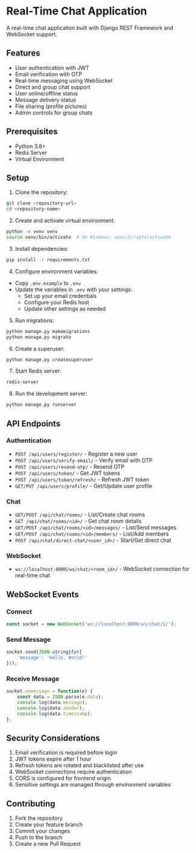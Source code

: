 # Real-Time Chat Application

A real-time chat application built with Django REST Framework and WebSocket support.

## Features

- User authentication with JWT
- Email verification with OTP
- Real-time messaging using WebSocket
- Direct and group chat support
- User online/offline status
- Message delivery status
- File sharing (profile pictures)
- Admin controls for group chats

## Prerequisites

- Python 3.8+
- Redis Server
- Virtual Environment

## Setup

1. Clone the repository:
```bash
git clone <repository-url>
cd <repository-name>
```

2. Create and activate virtual environment:
```bash
python -m venv venv
source venv/bin/activate  # On Windows: venv\Scripts\activate
```

3. Install dependencies:
```bash
pip install -r requirements.txt
```

4. Configure environment variables:
- Copy `.env.example` to `.env`
- Update the variables in `.env` with your settings:
  - Set up your email credentials
  - Configure your Redis host
  - Update other settings as needed

5. Run migrations:
```bash
python manage.py makemigrations
python manage.py migrate
```

6. Create a superuser:
```bash
python manage.py createsuperuser
```

7. Start Redis server:
```bash
redis-server
```

8. Run the development server:
```bash
python manage.py runserver
```

## API Endpoints

### Authentication
- `POST /api/users/register/` - Register a new user
- `POST /api/users/verify-email/` - Verify email with OTP
- `POST /api/users/resend-otp/` - Resend OTP
- `POST /api/users/token/` - Get JWT tokens
- `POST /api/users/token/refresh/` - Refresh JWT token
- `GET/PUT /api/users/profile/` - Get/Update user profile

### Chat
- `GET/POST /api/chat/rooms/` - List/Create chat rooms
- `GET /api/chat/rooms/<id>/` - Get chat room details
- `GET/POST /api/chat/rooms/<id>/messages/` - List/Send messages
- `GET/POST /api/chat/rooms/<id>/members/` - List/Add members
- `POST /api/chat/direct-chat/<user_id>/` - Start/Get direct chat

### WebSocket
- `ws://localhost:8000/ws/chat/<room_id>/` - WebSocket connection for real-time chat

## WebSocket Events

### Connect
```javascript
const socket = new WebSocket('ws://localhost:8000/ws/chat/1/');
```

### Send Message
```javascript
socket.send(JSON.stringify({
    'message': 'Hello, World!'
}));
```

### Receive Message
```javascript
socket.onmessage = function(e) {
    const data = JSON.parse(e.data);
    console.log(data.message);
    console.log(data.sender);
    console.log(data.timestamp);
};
```

## Security Considerations

1. Email verification is required before login
2. JWT tokens expire after 1 hour
3. Refresh tokens are rotated and blacklisted after use
4. WebSocket connections require authentication
5. CORS is configured for frontend origin
6. Sensitive settings are managed through environment variables

## Contributing

1. Fork the repository
2. Create your feature branch
3. Commit your changes
4. Push to the branch
5. Create a new Pull Request 
